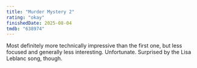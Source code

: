 ```yaml
---
title: "Murder Mystery 2"
rating: "okay"
finishedDate: 2025-08-04
tmdb: "638974"
---
```


Most definitely more technically impressive than the first one, but less focused and generally less interesting. Unfortunate. Surprised by the Lisa Leblanc song, though.
